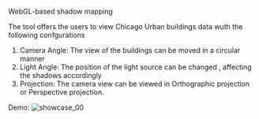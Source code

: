 WebGL-based shadow mapping 

The tool offers the users to view Chicago Urban buildings data wuth the following confgurations
  1. Camera Angle: The view of the buildings can be moved in a circular manner 
  2. Light Angle: The position of the light source can be changed , affecting the shadows accordingly 
  3. Projection: The camera view can be viewed in Orthographic projection or Perspective projection.

Demo:
![showcase_00](https://github.com/siddhantxshirguppe/Urban_Shadow_Mapping/assets/28926200/d0e4d8d8-6767-4fa3-bae1-8a6f222722b9)
